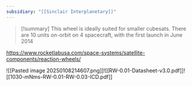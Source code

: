 ```yaml
---
subsidiary: "[[Sinclair Interplanetary]]"
---
```


>[!summary]
>This wheel is ideally suited for smaller cubesats. There are 10 units on-orbit on 4 spacecraft, with the first launch in June 2014

https://www.rocketlabusa.com/space-systems/satellite-components/reaction-wheels/



![[Pasted image 20250108214607.png]]![[RW-0.01-Datasheet-v3.0.pdf]]![[1030-mNms-RW-0.01-RW-0.03-ICD.pdf]]